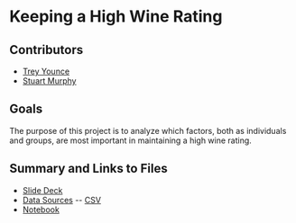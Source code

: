 # Keeping a High Wine Rating

## Contributors 
 - [Trey Younce](https://github.com/treyounce)
 - [Stuart Murphy](https://github.com/thespud56)
 
 ## Goals 
 The purpose of this project is to analyze which factors, both as individuals and groups, are most important in maintaining a high wine rating.
 
 ## Summary and Links to Files 
 - [Slide Deck](https://github.com/thespud56/Wine_Predictions/blob/master/Wine%20Rating.pdf)
 - [Data Sources](https://www.winemag.com/ratings/)
      -- [CSV](https://github.com/thespud56/Wine_Predictions/blob/master/Data/wine_data.csv)
  - [Notebook](https://github.com/thespud56/Wine_Predictions/blob/master/Points_Analysis.ipynb)
